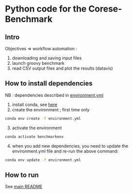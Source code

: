 # Python code for the Corese-Benchmark


## Intro

Objectives => workflow automation : 

1. downloading and saving input files 
2. launch groovy benchmark
3. read CSV output files and plot the results (datavis)

## How to install dependencies

NB :  dependencies described in [environment.yml](./environment.yml)

1. install conda, see [here](https://docs.conda.io/en/latest/miniconda.html)
2. create the environment ; first time only

```bash
conda env create -f environment.yml
```

3. activate the environment

```bash
conda activate benchmarkenv
```

4. when you add new dependencies, you need to update the environment.yml file and re-run the above command: 

```bash
conda env update -f environment.yml
```

## How to run

See [main README](../README.md)

